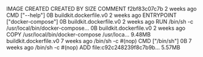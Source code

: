 IMAGE CREATED CREATED BY SIZE COMMENT
f2bf83c07c7b 2 weeks ago CMD ["--help"] 0B buildkit.dockerfile.v0
<missing> 2 weeks ago ENTRYPOINT ["docker-compose"] 0B buildkit.dockerfile.v0
<missing> 2 weeks ago RUN /bin/sh -c /usr/local/bin/docker-compose… 0B buildkit.dockerfile.v0
<missing> 2 weeks ago COPY /usr/local/bin/docker-compose /usr/loca… 9.48MB buildkit.dockerfile.v0
<missing> 7 weeks ago /bin/sh -c #(nop) CMD ["/bin/sh"] 0B
<missing> 7 weeks ago /bin/sh -c #(nop) ADD file:c92c248239f8c7b9b… 5.57MB
